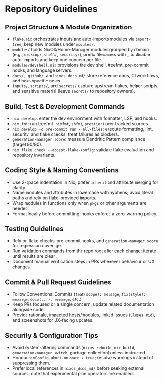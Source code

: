 # Repository Guidelines

## Project Structure & Module Organization
- `flake.nix` orchestrates inputs and auto-imports modules via `import-tree`; keep new modules under `modules/`.
- `modules/` holds NixOS/Home-Manager modules grouped by domain (e.g., `desktop/`, `shell/`, `security/`); prefix filenames with `_` to disable auto-imports and keep one concern per file.
- `modules/devshell.nix` provisions the dev shell, treefmt, pre-commit hooks, and language servers.
- `docs/`, `.github/`, and `nixos_docs_md/` store reference docs, CI workflows, and host-specific notes.
- `inputs/`, `scripts/`, and `secrets/` capture upstream flakes, helper scripts, and sensitive material (leave `secrets/` to repository owners).

## Build, Test & Development Commands
- `nix develop`: enter the dev environment with formatter, LSP, and hooks.
- `nix fmt`: run treefmt (`nixfmt`, `shfmt`, `prettier`) over tracked sources.
- `nix develop -c pre-commit run --all-files`: execute formatting, lint, security, and flake checks; treat failures as blockers.
- `generation-manager score`: measure Dendritic Pattern compliance (target 90/90).
- `nix flake check --accept-flake-config`: validate flake evaluation and repository invariants.

## Coding Style & Naming Conventions
- Use 2-space indentation in Nix; prefer `inherit` and attribute merging for clarity.
- Name modules and attributes in lowercase with hyphens; avoid literal paths and rely on flake-provided imports.
- Wrap modules in functions only when `pkgs` or other arguments are needed.
- Format locally before committing; hooks enforce a zero-warning policy.

## Testing Guidelines
- Rely on flake checks, pre-commit hooks, and `generation-manager score` for regression coverage.
- Run validation commands from the repo root after each change; iterate until results are clean.
- Document manual verification steps in PRs whenever behaviour or UX changes.

## Commit & Pull Request Guidelines
- Follow Conventional Commits (`feat(scope): message`, `fix(style): message`, `docs(...): message`, etc.).
- Keep PRs focused on a single concern; update related documentation alongside code.
- Provide rationale, impacted hosts/modules, linked issues (`Closes #id`), and screenshots for UX-facing updates.

## Security & Configuration Tips
- Avoid system-altering commands (`nixos-rebuild`, `nix build`, `generation-manager switch`, garbage collection) unless instructed.
- Honour `nixConfig.abort-on-warn = true`; resolve warnings instead of suppressing them.
- Prefer local references in `nixos_docs_md/` before seeking external sources; note that experimental pipe operators are enabled.
